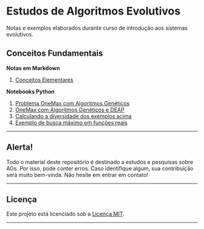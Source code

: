 # Estudos de Algoritmos Evolutivos

 Notas e exemplos elaborados durante curso de introdução aos sistemas evolutivos.

## Conceitos Fundamentais

**Notas em Markdown**
1. [Conceitos Elementares](./md/1-evolutionary-algorithms.md)

**Notebooks Python**
1. [Problema OneMax com Algoritmos Genéticos](./nb/1-artificial-evolution-one-max.ipynb)
2. [OneMax com Algoritmos Genéticos e DEAP](./nb/2-deap-one-max.ipynb)
3. [Calculando a diversidade dos exemplos acima](./nb/3-calculate-diversity-firsts-examples.ipynb)
4. [Exemplo de busca máximo em funções reais](./nb/4-find-max-real-function.ipynb)

---

## **Alerta!**

Todo o material deste repositório é destinado a estudos e pesquisas sobre AGs. Por isso, pode conter erros. Caso identifique algum, sua contribuição será muito bem-vinda. Não hesite em entrar em contato!

---

## Licença

Este projeto está licenciado sob a [Licença MIT](LICENSE).

---